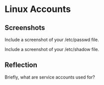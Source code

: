 # Linux Accounts

## Screenshots

Include a screenshot of your /etc/passwd file.

Include a screenshot of your /etc/shadow file.

## Reflection

Briefly, what are service accounts used for?
